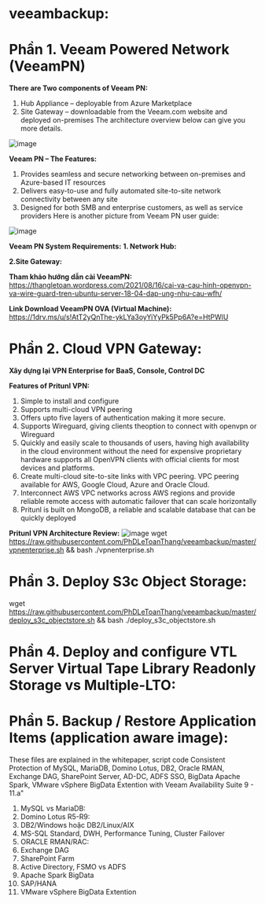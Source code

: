 # veeambackup:

#  Phần 1. Veeam Powered Network (VeeamPN)

**There are Two components of Veeam PN:**
1. Hub Appliance – deployable from Azure Marketplace
2. Site Gateway –  downloadable from the Veeam.com website and deployed on-premises
The architecture overview below can give you more details.

![image](https://user-images.githubusercontent.com/106635733/207789463-6a9595e3-a225-4f8b-b1cd-9d734d737a5a.png)

**Veeam PN – The Features:**
1. Provides seamless and secure networking between on-premises and Azure-based IT resources
2. Delivers easy-to-use and fully automated site-to-site network connectivity between any site
3. Designed for both SMB and enterprise customers, as well as service providers
Here is another picture from Veeam PN user guide:

![image](https://user-images.githubusercontent.com/106635733/207789750-7feb6230-01e1-43cf-961b-1484ffc4a36e.png)

**Veeam PN System Requirements:**
**1. Network Hub:**

**2.Site Gateway:**

**Tham khảo hướng dẫn cài VeeamPN:**
https://thangletoan.wordpress.com/2021/08/16/cai-va-cau-hinh-openvpn-va-wire-guard-tren-ubuntu-server-18-04-dap-ung-nhu-cau-wfh/

**Link Download VeeamPN OVA (Virtual Machine):**
https://1drv.ms/u/s!AtT2yQnThe-ykLYa3oyYiYyPk5Pp6A?e=HtPWlU

#  Phần 2. Cloud VPN Gateway:
**Xây dựng lại VPN Enterprise for BaaS, Console, Control DC**

**Features of Pritunl VPN:**
1. Simple to install and configure
2. Supports multi-cloud VPN peering
3. Offers upto five layers of authentication making it more secure.
4. Supports Wireguard, giving clients theoption to connect with openvpn or Wireguard
5. Quickly and easily scale to thousands of users, having high availability in the cloud environment without the need for expensive proprietary hardware
    supports all OpenVPN clients with official clients for most devices and platforms.
6. Create multi-cloud site-to-site links with VPC peering. VPC peering available for AWS, Google Cloud, Azure and Oracle Cloud.
7. Interconnect AWS VPC networks across AWS regions and provide reliable remote access with automatic failover that can scale horizontally
8. Pritunl is built on MongoDB, a reliable and scalable database that can be quickly deployed

**Pritunl VPN Architecture Review:**
![image](https://user-images.githubusercontent.com/106635733/208446860-c3a5bcf6-600d-4e5b-81c0-76fdec869ac2.png)
wget https://raw.githubusercontent.com/PhDLeToanThang/veeambackup/master/vpnenterprise.sh && bash ./vpnenterprise.sh

#  Phần 3. Deploy S3c Object Storage:
wget https://raw.githubusercontent.com/PhDLeToanThang/veeambackup/master/deploy_s3c_objectstore.sh && bash ./deploy_s3c_objectstore.sh

#  Phần 4. Deploy and configure VTL Server Virtual Tape Library Readonly Storage vs Multiple-LTO:

#  Phần 5. Backup / Restore Application Items (application aware image):
These files are explained in the whitepaper, script code Consistent Protection of MySQL, MariaDB, Domino Lotus, DB2, Oracle RMAN, Exchange DAG, SharePoint Server, AD-DC, ADFS SSO, BigData Apache Spark, VMware vSphere BigData Extention with Veeam Availability Suite 9 - 11.a"
1. MySQL vs MariaDB:
2. Domino Lotus R5-R9:
3. DB2/Windows hoặc DB2/Linux/AIX
4. MS-SQL Standard, DWH, Performance Tuning, Cluster Failover 
5. ORACLE RMAN/RAC:
6. Exchange DAG
7. SharePoint Farm
8. Active Directory, FSMO vs ADFS
9. Apache Spark BigData
10. SAP/HANA
11. VMware vSphere BigData Extention
